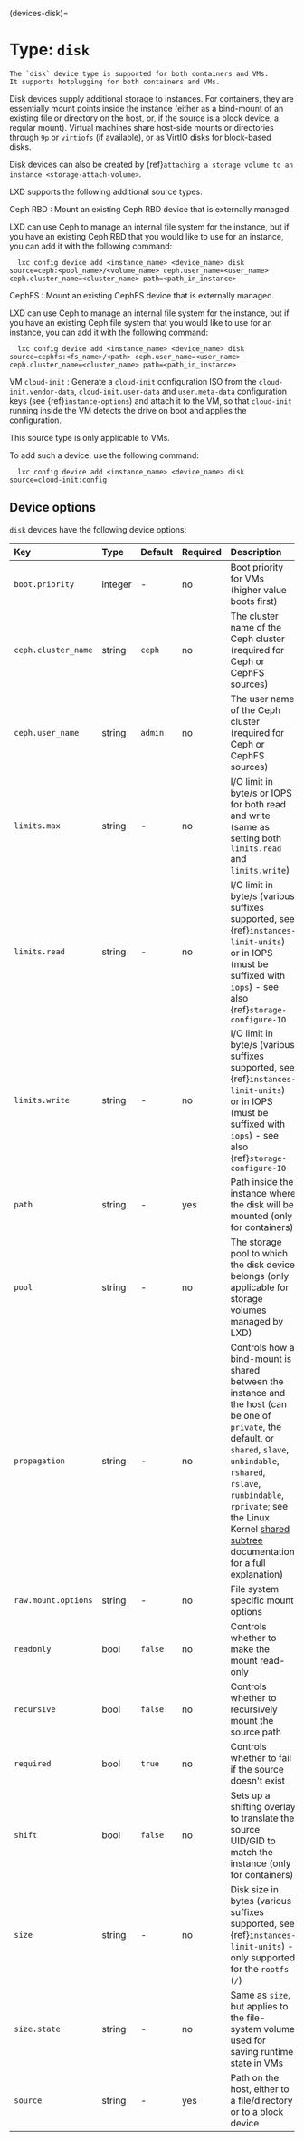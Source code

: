 (devices-disk)=
# Type: `disk`

```{note}
The `disk` device type is supported for both containers and VMs.
It supports hotplugging for both containers and VMs.
```

Disk devices supply additional storage to instances.
For containers, they are essentially mount points inside the instance (either as a bind-mount of an existing file or directory on the host, or, if the source is a block device, a regular mount).
Virtual machines share host-side mounts or directories through `9p` or `virtiofs` (if available), or as VirtIO disks for block-based disks.

Disk devices can also be created by {ref}`attaching a storage volume to an instance <storage-attach-volume>`.

LXD supports the following additional source types:

Ceph RBD
: Mount an existing Ceph RBD device that is externally managed.

  LXD can use Ceph to manage an internal file system for the instance, but if you have an existing Ceph RBD that you would like to use for an instance, you can add it with the following command:

      lxc config device add <instance_name> <device_name> disk source=ceph:<pool_name>/<volume_name> ceph.user_name=<user_name> ceph.cluster_name=<cluster_name> path=<path_in_instance>

CephFS
: Mount an existing CephFS device that is externally managed.

  LXD can use Ceph to manage an internal file system for the instance, but if you have an existing Ceph file system that you would like to use for an instance, you can add it with the following command:

      lxc config device add <instance_name> <device_name> disk source=cephfs:<fs_name>/<path> ceph.user_name=<user_name> ceph.cluster_name=<cluster_name> path=<path_in_instance>

VM `cloud-init`
: Generate a `cloud-init` configuration ISO from the `cloud-init.vendor-data`, `cloud-init.user-data` and `user.meta-data` configuration keys (see {ref}`instance-options`) and attach it to the VM, so that `cloud-init` running inside the VM detects the drive on boot and applies the configuration.

  This source type is only applicable to VMs.

  To add such a device, use the following command:

      lxc config device add <instance_name> <device_name> disk source=cloud-init:config

## Device options

`disk` devices have the following device options:

Key                 | Type      | Default   | Required  | Description
:--                 | :--       | :--       | :--       | :--
`boot.priority`     | integer   | -         | no        | Boot priority for VMs (higher value boots first)
`ceph.cluster_name` | string    | `ceph`    | no        | The cluster name of the Ceph cluster (required for Ceph or CephFS sources)
`ceph.user_name`    | string    | `admin`   | no        | The user name of the Ceph cluster (required for Ceph or CephFS sources)
`limits.max`        | string    | -         | no        | I/O limit in byte/s or IOPS for both read and write (same as setting both `limits.read` and `limits.write`)
`limits.read`       | string    | -         | no        | I/O limit in byte/s (various suffixes supported, see {ref}`instances-limit-units`) or in IOPS (must be suffixed with `iops`) - see also {ref}`storage-configure-IO`
`limits.write`      | string    | -         | no        | I/O limit in byte/s (various suffixes supported, see {ref}`instances-limit-units`) or in IOPS (must be suffixed with `iops`) - see also {ref}`storage-configure-IO`
`path`              | string    | -         | yes       | Path inside the instance where the disk will be mounted (only for containers)
`pool`              | string    | -         | no        | The storage pool to which the disk device belongs (only applicable for storage volumes managed by LXD)
`propagation`       | string    | -         | no        | Controls how a bind-mount is shared between the instance and the host (can be one of `private`, the default, or `shared`, `slave`, `unbindable`,  `rshared`, `rslave`, `runbindable`,  `rprivate`; see the Linux Kernel [shared subtree](https://www.kernel.org/doc/Documentation/filesystems/sharedsubtree.txt) documentation for a full explanation) <!-- wokeignore:rule=slave -->
`raw.mount.options` | string    | -         | no        | File system specific mount options
`readonly`          | bool      | `false`   | no        | Controls whether to make the mount read-only
`recursive`         | bool      | `false`   | no        | Controls whether to recursively mount the source path
`required`          | bool      | `true`    | no        | Controls whether to fail if the source doesn't exist
`shift`             | bool      | `false`   | no        | Sets up a shifting overlay to translate the source UID/GID to match the instance (only for containers)
`size`              | string    | -         | no        | Disk size in bytes (various suffixes supported, see {ref}`instances-limit-units`) - only supported for the `rootfs` (`/`)
`size.state`        | string    | -         | no        | Same as `size`, but applies to the file-system volume used for saving runtime state in VMs
`source`            | string    | -         | yes       | Path on the host, either to a file/directory or to a block device
